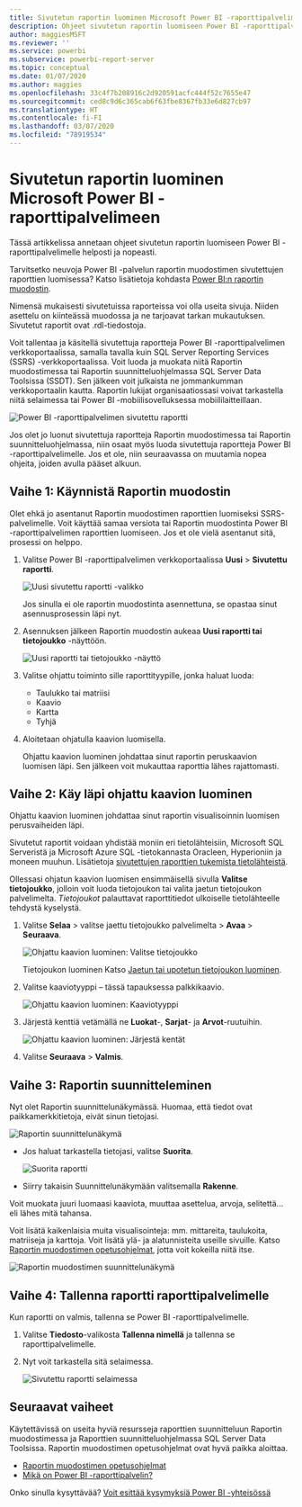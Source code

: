 ```yaml
---
title: Sivutetun raportin luominen Microsoft Power BI -raporttipalvelimeen
description: Ohjeet sivutetun raportin luomiseen Power BI -raporttipalvelimelle helposti ja nopeasti.
author: maggiesMSFT
ms.reviewer: ''
ms.service: powerbi
ms.subservice: powerbi-report-server
ms.topic: conceptual
ms.date: 01/07/2020
ms.author: maggies
ms.openlocfilehash: 33c4f7b208916c2d920591acfc444f52c7655e47
ms.sourcegitcommit: ced8c9d6c365cab6f63fbe8367fb33e6d827cb97
ms.translationtype: HT
ms.contentlocale: fi-FI
ms.lasthandoff: 03/07/2020
ms.locfileid: "78919534"
---
```

# <a name="create-a-paginated-report-for-power-bi-report-server"></a>Sivutetun raportin luominen Microsoft Power BI -raporttipalvelimeen
Tässä artikkelissa annetaan ohjeet sivutetun raportin luomiseen Power BI -raporttipalvelimelle helposti ja nopeasti.

Tarvitsetko neuvoja Power BI -palvelun raportin muodostimen sivutettujen raporttien luomisessa? Katso lisätietoja kohdasta [Power BI:n raportin muodostin](../paginated-reports/report-builder-power-bi.md).

Nimensä mukaisesti sivutetuissa raporteissa voi olla useita sivuja. Niiden asettelu on kiinteässä muodossa ja ne tarjoavat tarkan mukautuksen. Sivutetut raportit ovat .rdl-tiedostoja.

Voit tallentaa ja käsitellä sivutettuja raportteja Power BI -raporttipalvelimen verkkoportaalissa, samalla tavalla kuin SQL Server Reporting Services (SSRS) -verkkoportaalissa. Voit luoda ja muokata niitä Raportin muodostimessa tai Raportin suunnitteluohjelmassa SQL Server Data Toolsissa (SSDT). Sen jälkeen voit julkaista ne jommankumman verkkoportaalin kautta. Raportin lukijat organisaatiossasi voivat tarkastella niitä selaimessa tai Power BI -mobiilisovelluksessa mobiililaitteillaan.

![Power BI -raporttipalvelimen sivutettu raportti](media/quickstart-create-paginated-report/reportserver-paginated-report.png)

Jos olet jo luonut sivutettuja raportteja Raportin muodostimessa tai Raportin suunnitteluohjelmassa, niin osaat myös luoda sivutettuja raportteja Power BI -raporttipalvelimelle. Jos et ole, niin seuraavassa on muutamia nopea ohjeita, joiden avulla pääset alkuun.

## <a name="step-1-start-report-builder"></a>Vaihe 1: Käynnistä Raportin muodostin
Olet ehkä jo asentanut Raportin muodostimen raporttien luomiseksi SSRS-palvelimelle. Voit käyttää samaa versiota tai Raportin muodostinta Power BI -raporttipalvelimen raporttien luomiseen. Jos et ole vielä asentanut sitä, prosessi on helppo.

1. Valitse Power BI -raporttipalvelimen verkkoportaalissa **Uusi** > **Sivutettu raportti**.
   
    ![Uusi sivutettu raportti -valikko](media/quickstart-create-paginated-report/reportserver-new-paginated-report-menu.png)
   
    Jos sinulla ei ole raportin muodostinta asennettuna, se opastaa sinut asennusprosessin läpi nyt.
2. Asennuksen jälkeen Raportin muodostin aukeaa **Uusi raportti tai tietojoukko** -näyttöön.
   
    ![Uusi raportti tai tietojoukko -näyttö](media/quickstart-create-paginated-report/reportserver-paginated-new-report-screen.png)
3. Valitse ohjattu toiminto sille raporttityypille, jonka haluat luoda:
   
   * Taulukko tai matriisi
   * Kaavio
   * Kartta
   * Tyhjä
4. Aloitetaan ohjatulla kaavion luomisella.
   
    Ohjattu kaavion luominen johdattaa sinut raportin peruskaavion luomisen läpi. Sen jälkeen voit mukauttaa raporttia lähes rajattomasti.

## <a name="step-2-go-through-the-chart-wizard"></a>Vaihe 2: Käy läpi ohjattu kaavion luominen
Ohjattu kaavion luominen johdattaa sinut raportin visualisoinnin luomisen perusvaiheiden läpi.

Sivutetut raportit voidaan yhdistää moniin eri tietolähteisiin, Microsoft SQL Serveristä ja Microsoft Azure SQL -tietokannasta Oracleen, Hyperioniin ja moneen muuhun. Lisätietoja [sivutettujen raporttien tukemista tietolähteistä](connect-data-sources.md).

Ollessasi ohjatun kaavion luomisen ensimmäisellä sivulla **Valitse tietojoukko**, jolloin voit luoda tietojoukon tai valita jaetun tietojoukon palvelimelta. *Tietojoukot* palauttavat raporttitiedot ulkoiselle tietolähteelle tehdystä kyselystä.

1. Valitse **Selaa** > valitse jaettu tietojoukko palvelimelta > **Avaa** > **Seuraava**.
   
    ![Ohjattu kaavion luominen: Valitse tietojoukko](media/quickstart-create-paginated-report/reportserver-paginated-choose-dataset.png)
   
     Tietojoukon luominen Katso [Jaetun tai upotetun tietojoukon luominen](https://docs.microsoft.com/sql/reporting-services/report-data/create-a-shared-dataset-or-embedded-dataset-report-builder-and-ssrs).
2. Valitse kaaviotyyppi – tässä tapauksessa palkkikaavio.
   
    ![Ohjattu kaavion luominen: Kaaviotyyppi](media/quickstart-create-paginated-report/reportserver-paginated-choose-chart-type.png)
3. Järjestä kenttiä vetämällä ne **Luokat**-, **Sarjat**- ja **Arvot**-ruutuihin.
   
    ![Ohjattu kaavion luominen: Järjestä kentät](media/quickstart-create-paginated-report/reportserver-paginated-arrange-fields.png)
4. Valitse **Seuraava** > **Valmis**.

## <a name="step-3-design-your-report"></a>Vaihe 3: Raportin suunnitteleminen
Nyt olet Raportin suunnittelunäkymässä. Huomaa, että tiedot ovat paikkamerkkitietoja, eivät sinun tietojasi.

![Raportin suunnittelunäkymä](media/quickstart-create-paginated-report/reportserver-paginated-preview-report.png)

* Jos haluat tarkastella tietojasi, valitse **Suorita**.
  
     ![Suorita raportti](media/quickstart-create-paginated-report/reportserver-paginated-run-report.png)
* Siirry takaisin Suunnittelunäkymään valitsemalla **Rakenne**.

Voit muokata juuri luomaasi kaaviota, muuttaa asettelua, arvoja, selitettä... eli lähes mitä tahansa.

Voit lisätä kaikenlaisia muita visualisointeja: mm. mittareita, taulukoita, matriiseja ja karttoja. Voit lisätä ylä- ja alatunnisteita useille sivuille. Katso [Raportin muodostimen opetusohjelmat](https://docs.microsoft.com/sql/reporting-services/report-builder-tutorials), jotta voit kokeilla niitä itse.

![Raportin muodostimen suunnittelunäkymä](media/quickstart-create-paginated-report/reportserver-paginated-finished-design-report.png)

## <a name="step-4-save-your-report-to-the-report-server"></a>Vaihe 4: Tallenna raportti raporttipalvelimelle
Kun raportti on valmis, tallenna se Power BI -raporttipalvelimelle.

1. Valitse **Tiedosto**-valikosta **Tallenna nimellä** ja tallenna se raporttipalvelimelle. 
2. Nyt voit tarkastella sitä selaimessa.
   
    ![Sivutettu raportti selaimessa](media/quickstart-create-paginated-report/reportserver-paginated-report.png)

## <a name="next-steps"></a>Seuraavat vaiheet
Käytettävissä on useita hyviä resursseja raporttien suunnitteluun Raportin muodostimessa ja Raporttien suunnitteluohjelmassa SQL Server Data Toolsissa. Raportin muodostimen opetusohjelmat ovat hyvä paikka aloittaa.

* [Raportin muodostimen opetusohjelmat](https://docs.microsoft.com/sql/reporting-services/report-builder-tutorials)
* [Mikä on Power BI -raporttipalvelin?](get-started.md)  

Onko sinulla kysyttävää? [Voit esittää kysymyksiä Power BI -yhteisössä](https://community.powerbi.com/)

